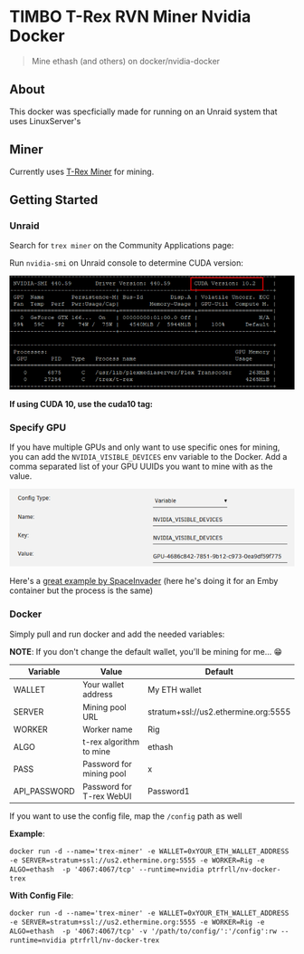 # TIMBO T-Rex RVN Miner Nvidia Docker

> Mine ethash (and others) on docker/nvidia-docker

## About

This docker was specficially made for running on an Unraid system that uses LinuxServer's 

## Miner

Currently uses [T-Rex Miner](https://github.com/trexminer/T-Rex) for mining.

## Getting Started

### Unraid

Search for `trex miner` on the Community Applications page:

Run `nvidia-smi` on Unraid console to determine CUDA version:

![cuda version](examples/cuda.png)

**If using CUDA 10, use the cuda10 tag:**

### Specify GPU

If you have multiple GPUs and only want to use specific ones for mining, you can add the `NVIDIA_VISIBLE_DEVICES` env variable to the Docker.
Add a comma separated list of your GPU UUIDs you want to mine with as the value.

![nvidia](examples/nvidia.png)

Here's a [great example by SpaceInvader](https://youtu.be/GOhHiFAXwOE?t=430) (here he's doing it for an Emby container but the process is the same)

### Docker

Simply pull and run docker and add the needed variables:

**NOTE**: If you don't change the default wallet, you'll be mining for me... :grin:

| Variable     | Value                    | Default                              |
| ------------ | ------------------------ | ------------------------------------ |
| WALLET       | Your wallet address      | My ETH wallet                        |
| SERVER       | Mining pool URL          | stratum+ssl://us2.ethermine.org:5555 |
| WORKER       | Worker name              | Rig                                  |
| ALGO         | t-rex algorithm to mine  | ethash                               |
| PASS         | Password for mining pool | x                                    |
| API_PASSWORD | Password for T-rex WebUI | Password1                            |

If you want to use the config file, map the `/config` path as well

**Example**:

```
docker run -d --name='trex-miner' -e WALLET=0xYOUR_ETH_WALLET_ADDRESS -e SERVER=stratum+ssl://us2.ethermine.org:5555 -e WORKER=Rig -e ALGO=ethash  -p '4067:4067/tcp' --runtime=nvidia ptrfrll/nv-docker-trex
```

**With Config File**:

```
docker run -d --name='trex-miner' -e WALLET=0xYOUR_ETH_WALLET_ADDRESS -e SERVER=stratum+ssl://us2.ethermine.org:5555 -e WORKER=Rig -e ALGO=ethash  -p '4067:4067/tcp' -v '/path/to/config/':'/config':rw --runtime=nvidia ptrfrll/nv-docker-trex
```
